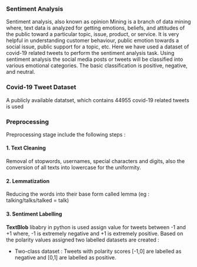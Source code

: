 ### Sentiment Analysis
Sentiment analysis, also known as opinion Mining is a branch of data mining where, text data is analyzed for getting emotions, beliefs, and attitudes of the public toward a particular topic, issue, product, or service. It is very helpful in understanding customer behaviour, public emotion towards a social issue, public support for a topic, etc. Here we have used a dataset of covid-19 related tweets to perform the sentiment analysis task. Using sentiment analysis the social media posts or tweets will be classified into various emotional categories. The basic classification is positive, negative, and neutral.

### Covid-19 Tweet Dataset
A publicly available datatset, which contains 44955 covid-19 related tweets is used

### Preprocessing
Preprocessing stage include the following steps :
#### 1. Text Cleaning
Removal of stopwords, usernames, special characters and digits, also the conversion of all texts into lowercase for the uniformity. 
#### 2. Lemmatization
Reducing the words into their base form called lemma (eg : talking/talks/talked = talk)
#### 3. Sentiment Labelling
__TextBlob__ libabry in python is used assign value for tweets between -1 and +1 where, -1 is extremely negative and +1 is extremely positive. Based on the polarity values assigned two labelled datasets are created : 
* Two-class dataset : Tweets with polarity scores [-1,0] are labelled as negative and [0,1] are labelled as positive.


